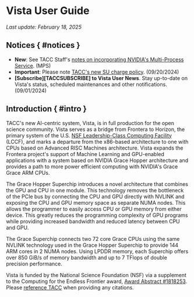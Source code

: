 # Vista User Guide 
*Last update: February 18, 2025*

## Notices { #notices }

* **New**: See TACC Staff's [notes on incorporating NVIDIA's Multi-Process Service](#mps). (MPS) 
* **Important**: Please note [TACC's new SU charge policy](#sunotice). (09/20/2024)
* **[Subscribe][TACCSUBSCRIBE] to Vista User News**. Stay up-to-date on Vista's status, scheduled maintenances and other notifications.  (09/01/2024)

## Introduction { #intro }


TACC's new AI-centric system, Vista, is in full production for the open science community. Vista serves as a bridge from Frontera to Horizon, the primary system of the U.S. [NSF Leadership-Class Computing Facility](https://lccf.tacc.utexas.edu/) (LCCF), and marks a departure from the x86-based architecture to one with CPUs based on Advanced RISC Machines architecture.  Vista expands the Frontera project's support of Machine Learning and GPU-enabled applications with a system based on NVIDIA Grace Hopper architecture and provides a path to more power efficient computing with NVIDIA's Grace Grace ARM CPUs. 

The Grace Hopper Superchip introduces a novel architecture that combines the GPU and CPU in one module.  This technology removes the bottleneck of the PCIe bus by connecting the CPU and GPU directly with NVLINK and exposing the CPU and GPU memory space as separate NUMA nodes.  This allows the programmer to easily access CPU or GPU memory from either device.  This greatly reduces the programming complexity of GPU programs while providing increased bandwidth and reduced latency between CPU and GPU.  

The Grace Superchip connects two 72 core Grace CPUs using the same NVLINK technology used in the Grace Hopper Superchip to provide 144 ARM cores in 2 NUMA nodes.  Using LPDDR memory, each Superchip offers over 850 GiB/s of memory bandwidth and up to 7 TFlops of double precision performance. 

Vista is funded by the National Science Foundation (NSF) via a supplement to the Computing for the Endless Frontier award, [Award Abstract #1818253](https://www.nsf.gov/awardsearch/showAward?AWD_ID=1818253).  Please [reference TACC](https://tacc.utexas.edu/about/citing-tacc/) when providing any citations. 

<!--
### Allocations { #intro-allocations }
*Coming soon*.
-->



